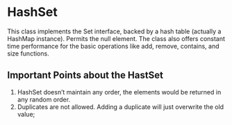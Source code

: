 # HashSet
This class implements the Set interface, backed by a hash table (actually a HashMap instance). Permits the null element. The class also offers constant time performance for the basic operations like add, remove, contains, and size functions.

## Important Points about the HastSet
1. HashSet doesn’t maintain any order, the elements would be returned in any random order.
2. Duplicates are not allowed. Adding a duplicate will just overwrite the old value;
